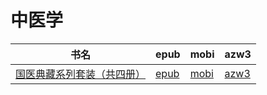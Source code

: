 # 中医学

| 书名 | epub | mobi | azw3 |
| --- | --- | --- | --- |
| [国医典藏系列套装（共四册）](http://ct.dalanmei.com/f/31084289-572094812-7ee5ec) | [epub](http://ct.dalanmei.com/f/31084289-572094812-7ee5ec) | [mobi](http://ct.dalanmei.com/f/31084289-571727000-3288d8) | [azw3](http://ct.dalanmei.com/f/31084289-572114667-153a14) |
